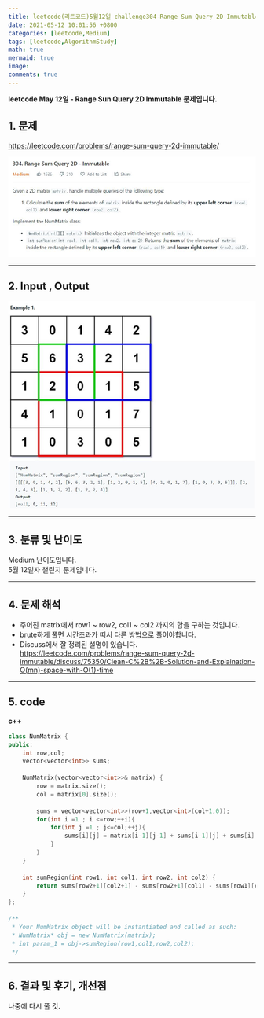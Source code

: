 ```yaml
---
title: leetcode(리트코드)5월12일 challenge304-Range Sum Query 2D Immutable
date: 2021-05-12 10:01:56 +0800
categories: [leetcode,Medium]
tags: [leetcode,AlgorithmStudy]
math: true
mermaid: true
image: 
comments: true
---
```


**leetcode May 12일 - Range Sun Query 2D Immutable 문제입니다.**

## 1. 문제
<https://leetcode.com/problems/range-sum-query-2d-immutable/>  

![](/assets/img/sample/leetcode/304/Problem.JPG)  

-----  

## 2. Input , Output

![](/assets/img/sample/leetcode/304/input.JPG)  


-----  

## 3. 분류 및 난이도

Medium 난이도입니다.  
5월 12일자 챌린지 문제입니다. 

-----  

## 4. 문제 해석

- 주어진 matrix에서 row1 ~ row2, col1 ~ col2 까지의 합을 구하는 것입니다.
- brute하게 풀면 시간초과가 떠서 다른 방법으로 풀어야합니다.
- Discuss에서 잘 정리된 설명이 있습니다.  
 <https://leetcode.com/problems/range-sum-query-2d-immutable/discuss/75350/Clean-C%2B%2B-Solution-and-Explaination-O(mn)-space-with-O(1)-time>





-----  

## 5. code


**c++**

```c++
class NumMatrix {
public:
    int row,col;
    vector<vector<int>> sums;
    
    NumMatrix(vector<vector<int>>& matrix) {
        row = matrix.size();
        col = matrix[0].size();
        
        sums = vector<vector<int>>(row+1,vector<int>(col+1,0));
        for(int i =1 ; i <=row;++i){
            for(int j =1 ; j<=col;++j){
                sums[i][j] = matrix[i-1][j-1] + sums[i-1][j] + sums[i][j-1] - sums[i-1][j-1];
            }
        }
    }
    
    int sumRegion(int row1, int col1, int row2, int col2) {
        return sums[row2+1][col2+1] - sums[row2+1][col1] - sums[row1][col2+1] + sums[row1][col1];
    }
};

/**
 * Your NumMatrix object will be instantiated and called as such:
 * NumMatrix* obj = new NumMatrix(matrix);
 * int param_1 = obj->sumRegion(row1,col1,row2,col2);
 */

```

-----

## 6. 결과 및 후기, 개선점

나중에 다시 풀 것.





